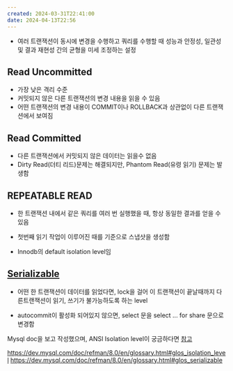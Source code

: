 ```yaml
---
created: 2024-03-31T22:41:00
date: 2024-04-13T22:56
---
```

- 여러 트랜잭션이 동시에 변경을 수행하고 쿼리를 수행할 때 성능과 안정성, 일관성 및 결과 재현성 간의 균형을 미세 조정하는 설정

## Read Uncommitted
- 가장 낮은 격리 수준
- 커밋되지 않은 다른 트랜잭션의 변경 내용을 읽을 수 있음
- 어떤 트랜잭션의 변경 내용이 COMMIT이나 ROLLBACK과 상관없이 다른 트랜잭션에서 보여짐

## Read Committed
- 다른 트랜잭션에서 커밋되지 않은 데이터는 읽을수 없음
- Dirty Read(더티 리드)문제는 해결되지만, Phantom Read(유령 읽기) 문제는 발생함


## REPEATABLE READ
- 한 트랜잭션 내에서 같은 쿼리를 여러 번 실행했을 때, 항상 동일한 결과를 얻을 수 있음
- 첫번째 읽기 작업이 이루어진 때를 기준으로 스냅샷을 생성함

- Innodb의 default isolation level임

## [Serializable](https://dev.mysql.com/doc/refman/8.0/en/glossary.html#glos_serializable)
- 어떤 한 트랜잭션이 데이터를 읽었다면, lock을 걸어 이 트랜잭션이 끝날때까지 다른트랜잭션이 읽기, 쓰기가 불가능하도록 하는 level

- autocommit이 활성화 되어있지 않으면, select 문을 select ... for share 문으로 변경함


Mysql doc을 보고 작성했으며, ANSI Isolation level이 궁금하다면 [참고](https://www.microsoft.com/en-us/research/wp-content/uploads/2016/02/tr-95-51.pdf)


https://dev.mysql.com/doc/refman/8.0/en/glossary.html#glos_isolation_level
https://dev.mysql.com/doc/refman/8.0/en/glossary.html#glos_serializable